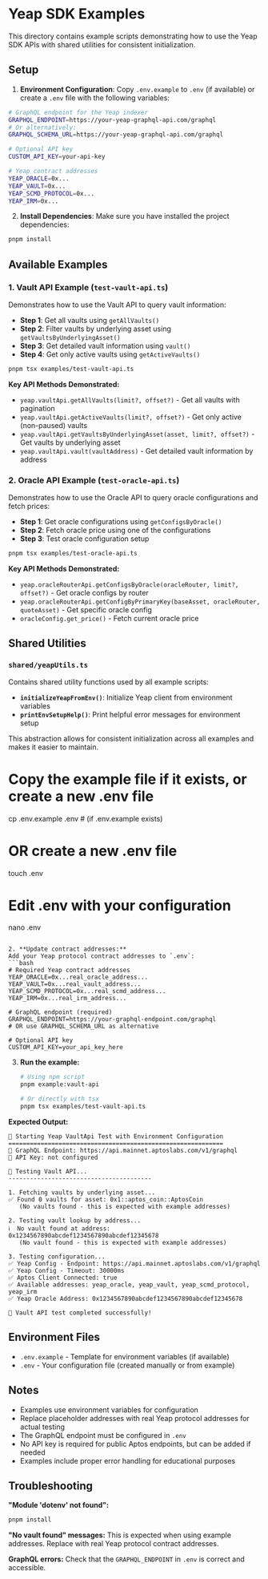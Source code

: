 # Yeap SDK Examples

This directory contains example scripts demonstrating how to use the Yeap SDK APIs with shared utilities for consistent initialization.

## Setup

1. **Environment Configuration**: Copy `.env.example` to `.env` (if available) or create a `.env` file with the following variables:

```bash
# GraphQL endpoint for the Yeap indexer
GRAPHQL_ENDPOINT=https://your-yeap-graphql-api.com/graphql
# Or alternatively:
GRAPHQL_SCHEMA_URL=https://your-yeap-graphql-api.com/graphql

# Optional API key
CUSTOM_API_KEY=your-api-key

# Yeap contract addresses
YEAP_ORACLE=0x...
YEAP_VAULT=0x...
YEAP_SCMD_PROTOCOL=0x...
YEAP_IRM=0x...
```

2. **Install Dependencies**: Make sure you have installed the project dependencies:

```bash
pnpm install
```

## Available Examples

### 1. Vault API Example (`test-vault-api.ts`)

Demonstrates how to use the Vault API to query vault information:

- **Step 1**: Get all vaults using `getAllVaults()`
- **Step 2**: Filter vaults by underlying asset using `getVaultsByUnderlyingAsset()`
- **Step 3**: Get detailed vault information using `vault()`
- **Step 4**: Get only active vaults using `getActiveVaults()`

```bash
pnpm tsx examples/test-vault-api.ts
```

**Key API Methods Demonstrated:**
- `yeap.vaultApi.getAllVaults(limit?, offset?)` - Get all vaults with pagination
- `yeap.vaultApi.getActiveVaults(limit?, offset?)` - Get only active (non-paused) vaults
- `yeap.vaultApi.getVaultsByUnderlyingAsset(asset, limit?, offset?)` - Get vaults by underlying asset
- `yeap.vaultApi.vault(vaultAddress)` - Get detailed vault information by address

### 2. Oracle API Example (`test-oracle-api.ts`)

Demonstrates how to use the Oracle API to query oracle configurations and fetch prices:

- **Step 1**: Get oracle configurations using `getConfigsByOracle()`
- **Step 2**: Fetch oracle price using one of the configurations
- **Step 3**: Test oracle configuration setup

```bash
pnpm tsx examples/test-oracle-api.ts
```

**Key API Methods Demonstrated:**
- `yeap.oracleRouterApi.getConfigsByOracle(oracleRouter, limit?, offset?)` - Get oracle configs by router
- `yeap.oracleRouterApi.getConfigByPrimaryKey(baseAsset, oracleRouter, quoteAsset)` - Get specific oracle config
- `oracleConfig.get_price()` - Fetch current oracle price

## Shared Utilities

### `shared/yeapUtils.ts`

Contains shared utility functions used by all example scripts:

- **`initializeYeapFromEnv()`**: Initialize Yeap client from environment variables
- **`printEnvSetupHelp()`**: Print helpful error messages for environment setup

This abstraction allows for consistent initialization across all examples and makes it easier to maintain.
   # Copy the example file if it exists, or create a new .env file
   cp .env.example .env  # (if .env.example exists)
   # OR create a new .env file
   touch .env

   # Edit .env with your configuration
   nano .env
   ```

2. **Update contract addresses:**
   Add your Yeap protocol contract addresses to `.env`:
   ```bash
   # Required Yeap contract addresses
   YEAP_ORACLE=0x...real_oracle_address...
   YEAP_VAULT=0x...real_vault_address...
   YEAP_SCMD_PROTOCOL=0x...real_scmd_address...
   YEAP_IRM=0x...real_irm_address...

   # GraphQL endpoint (required)
   GRAPHQL_ENDPOINT=https://your-graphql-endpoint.com/graphql
   # OR use GRAPHQL_SCHEMA_URL as alternative

   # Optional API key
   CUSTOM_API_KEY=your_api_key_here
   ```

3. **Run the example:**
   ```bash
   # Using npm script
   pnpm example:vault-api

   # Or directly with tsx
   pnpm tsx examples/test-vault-api.ts
   ```

**Expected Output:**
```
🚀 Starting Yeap VaultApi Test with Environment Configuration
============================================================
📡 GraphQL Endpoint: https://api.mainnet.aptoslabs.com/v1/graphql
🔑 API Key: not configured

🏦 Testing Vault API...
----------------------------------------

1. Fetching vaults by underlying asset...
✅ Found 0 vaults for asset: 0x1::aptos_coin::AptosCoin
   (No vaults found - this is expected with example addresses)

2. Testing vault lookup by address...
ℹ️  No vault found at address: 0x1234567890abcdef1234567890abcdef12345678
   (No vault found - this is expected with example addresses)

3. Testing configuration...
✅ Yeap Config - Endpoint: https://api.mainnet.aptoslabs.com/v1/graphql
✅ Yeap Config - Timeout: 30000ms
✅ Aptos Client Connected: true
✅ Available addresses: yeap_oracle, yeap_vault, yeap_scmd_protocol, yeap_irm
✅ Yeap Oracle Address: 0x1234567890abcdef1234567890abcdef12345678

🎉 Vault API test completed successfully!
```

## Environment Files

- `.env.example` - Template for environment variables (if available)
- `.env` - Your configuration file (created manually or from example)

## Notes

- Examples use environment variables for configuration
- Replace placeholder addresses with real Yeap protocol addresses for actual testing
- The GraphQL endpoint must be configured in `.env`
- No API key is required for public Aptos endpoints, but can be added if needed
- Examples include proper error handling for educational purposes

## Troubleshooting

**"Module 'dotenv' not found":**
```bash
pnpm install
```

**"No vault found" messages:**
This is expected when using example addresses. Replace with real Yeap protocol contract addresses.

**GraphQL errors:**
Check that the `GRAPHQL_ENDPOINT` in `.env` is correct and accessible.
